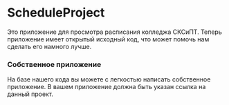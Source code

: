 # ScheduleProject 

Это приложение для просмотра расписания колледжа СКСиПТ. Теперь приложение имеет открытый исходный код, что может помочь нам сделать его намного лучше.

### Собственное приложение

На базе нашего кода вы можете с легкостью написать собственное приложение. В вашем приложение должна быть указан ссылка на данный проект.
